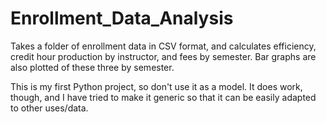 # Enrollment_Data_Analysis
Takes a folder of enrollment data in CSV format, and calculates efficiency, credit hour production by instructor, and fees by semester.
Bar graphs are also plotted of these three by semester.

This is my first Python project, so don't use it as a model. It does work, though, and I have tried to make it generic so that it can
be easily adapted to other uses/data.
